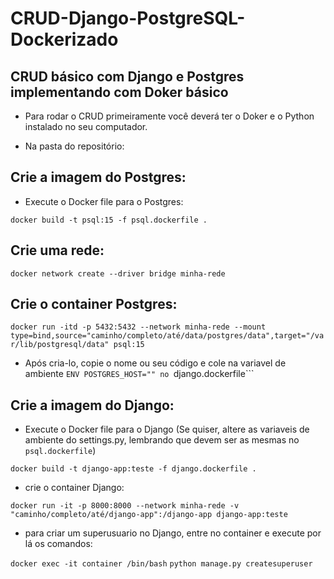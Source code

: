 # CRUD-Django-PostgreSQL-Dockerizado
## CRUD básico com Django e Postgres implementando com Doker básico

* Para rodar o CRUD primeiramente você deverá ter o Doker e o Python instalado no seu computador.

* Na pasta do repositório:

## Crie a imagem do Postgres:

* Execute o Docker file para o Postgres:

```docker build -t psql:15 -f psql.dockerfile .```

## Crie uma rede:

```docker network create --driver bridge minha-rede ```

## Crie o container Postgres:

```docker run -itd -p 5432:5432 --network minha-rede --mount type=bind,source="caminho/completo/até/data/postgres/data",target="/var/lib/postgresql/data" psql:15```

* Após cria-lo, copie o nome ou seu código e cole na variavel de ambiente ```ENV POSTGRES_HOST="" no ```django.dockerfile```


## Crie a imagem do Django:

* Execute o Docker file para o Django (Se quiser, altere as variaveis de ambiente do settings.py, lembrando que devem ser as mesmas no ```psql.dockerfile```)

```docker build -t django-app:teste -f django.dockerfile .```

* crie o container Django:

```docker run -it -p 8000:8000 --network minha-rede -v "caminho/completo/até/django-app":/django-app django-app:teste```

* para criar um superusuario no Django, entre no container e execute por lá os comandos:

```docker exec -it container /bin/bash```
```python manage.py createsuperuser```




